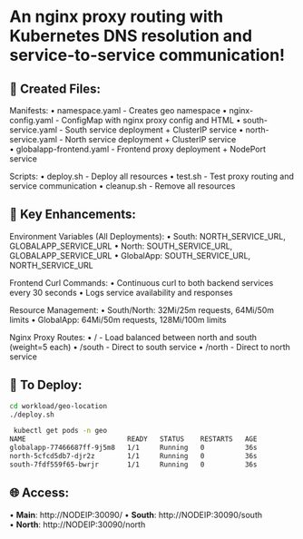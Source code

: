 # An nginx proxy routing with Kubernetes DNS resolution and service-to-service communication!

## 📁 Created Files:

Manifests:
• namespace.yaml - Creates geo namespace
• nginx-config.yaml - ConfigMap with nginx proxy config and HTML
• south-service.yaml - South service deployment + ClusterIP service
• north-service.yaml - North service deployment + ClusterIP service  
• globalapp-frontend.yaml - Frontend proxy deployment + NodePort service

Scripts:
• deploy.sh - Deploy all resources
• test.sh - Test proxy routing and service communication
• cleanup.sh - Remove all resources

## 🔧 Key Enhancements:

Environment Variables (All Deployments):
• South: NORTH_SERVICE_URL, GLOBALAPP_SERVICE_URL
• North: SOUTH_SERVICE_URL, GLOBALAPP_SERVICE_URL
• GlobalApp: SOUTH_SERVICE_URL, NORTH_SERVICE_URL

Frontend Curl Commands:
• Continuous curl to both backend services every 30 seconds
• Logs service availability and responses

Resource Management:
• South/North: 32Mi/25m requests, 64Mi/50m limits
• GlobalApp: 64Mi/50m requests, 128Mi/100m limits

Nginx Proxy Routes:
• / - Load balanced between north and south (weight=5 each)
• /south - Direct to south service
• /north - Direct to north service

## 🚀 To Deploy:

```bash
cd workload/geo-location
./deploy.sh
```


```bash
 kubectl get pods -n geo
NAME                         READY   STATUS    RESTARTS   AGE
globalapp-77466687ff-9j5m8   1/1     Running   0          36s
north-5cfcd5db7-djr2z        1/1     Running   0          36s
south-7fdf559f65-bwrjr       1/1     Running   0          36s
```

## 🌐 Access:
• **Main**: http://NODEIP:30090/
• **South**: http://NODEIP:30090/south  
• **North**: http://NODEIP:30090/north

